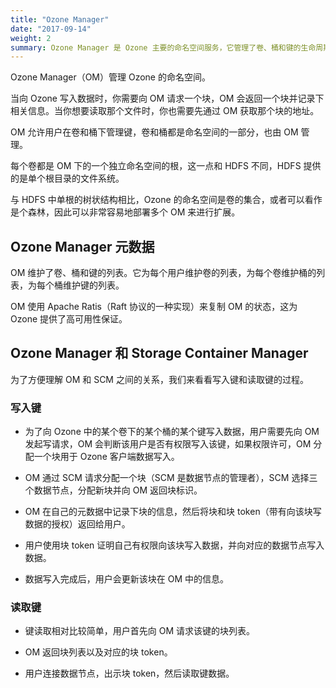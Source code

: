 ```yaml
---
title: "Ozone Manager"
date: "2017-09-14"
weight: 2
summary: Ozone Manager 是 Ozone 主要的命名空间服务，它管理了卷、桶和键的生命周期。
---
```

<!---
  Licensed to the Apache Software Foundation (ASF) under one or more
  contributor license agreements.  See the NOTICE file distributed with
  this work for additional information regarding copyright ownership.
  The ASF licenses this file to You under the Apache License, Version 2.0
  (the "License"); you may not use this file except in compliance with
  the License.  You may obtain a copy of the License at

      http://www.apache.org/licenses/LICENSE-2.0

  Unless required by applicable law or agreed to in writing, software
  distributed under the License is distributed on an "AS IS" BASIS,
  WITHOUT WARRANTIES OR CONDITIONS OF ANY KIND, either express or implied.
  See the License for the specific language governing permissions and
  limitations under the License.
-->

Ozone Manager（OM）管理 Ozone 的命名空间。

当向 Ozone 写入数据时，你需要向 OM 请求一个块，OM 会返回一个块并记录下相关信息。当你想要读取那个文件时，你也需要先通过 OM 获取那个块的地址。

OM 允许用户在卷和桶下管理键，卷和桶都是命名空间的一部分，也由 OM 管理。

每个卷都是 OM 下的一个独立命名空间的根，这一点和 HDFS 不同，HDFS 提供的是单个根目录的文件系统。

与 HDFS 中单根的树状结构相比，Ozone 的命名空间是卷的集合，或者可以看作是个森林，因此可以非常容易地部署多个 OM 来进行扩展。

## Ozone Manager 元数据

OM 维护了卷、桶和键的列表。它为每个用户维护卷的列表，为每个卷维护桶的列表，为每个桶维护键的列表。

OM 使用 Apache Ratis（Raft 协议的一种实现）来复制 OM 的状态，这为 Ozone 提供了高可用性保证。


## Ozone Manager 和 Storage Container Manager

为了方便理解 OM 和 SCM 之间的关系，我们来看看写入键和读取键的过程。

### 写入键

* 为了向 Ozone 中的某个卷下的某个桶的某个键写入数据，用户需要先向 OM 发起写请求，OM 会判断该用户是否有权限写入该键，如果权限许可，OM 分配一个块用于 Ozone 客户端数据写入。

* OM 通过 SCM 请求分配一个块（SCM 是数据节点的管理者），SCM 选择三个数据节点，分配新块并向 OM 返回块标识。

* OM 在自己的元数据中记录下块的信息，然后将块和块 token（带有向该块写数据的授权）返回给用户。

* 用户使用块 token 证明自己有权限向该块写入数据，并向对应的数据节点写入数据。

* 数据写入完成后，用户会更新该块在 OM 中的信息。


### 读取键

* 键读取相对比较简单，用户首先向 OM 请求该键的块列表。

* OM 返回块列表以及对应的块 token。

* 用户连接数据节点，出示块 token，然后读取键数据。
